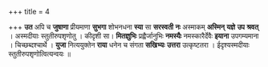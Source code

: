 +++
title = 4

+++
**उत** अपि च **जुषाणा** प्रीयमाणा **सुभगा** शोभनधना **स्या** सा **सरस्वती** **नः** अस्माकम् **अस्मिन्** **यज्ञे** **उप** **श्रवत्** । अस्मदीयाः स्तुतीरुपशृणोतु । कीदृशी सा। **मितज्ञुभिः** प्रह्वैर्जानुभिः **नमस्यैः** नमस्कारैर्देवैः **इयाना** उपगम्यमाना । चिच्छब्दश्चार्थे । **युजा** नित्ययुक्तेन **राया** धनेन च संगता **सखिभ्यः** **उत्तरा** उत्कृष्टतरा । ईदृश्यस्मदीयाः स्तुतीरुपशृणोत्वित्यन्वयः ॥